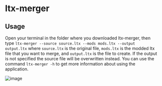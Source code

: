 # ltx-merger

## Usage
 
Open your terminal in the folder where you downloaded ltx-merger, then type `ltx-merger --source source.ltx --mods mods.ltx --output output.ltx` where `source.ltx` is the original file, `mods.ltx` is the modded ltx file that you want to merge, and `output.ltx` is the file to create. If the output is not specified the source file will be overwritten instead. You can use the command `ltx-merger -h` to get more information about using the application.

![image](https://user-images.githubusercontent.com/16174954/125197108-b830b300-e25c-11eb-82f7-f21a491a9fcd.png)
